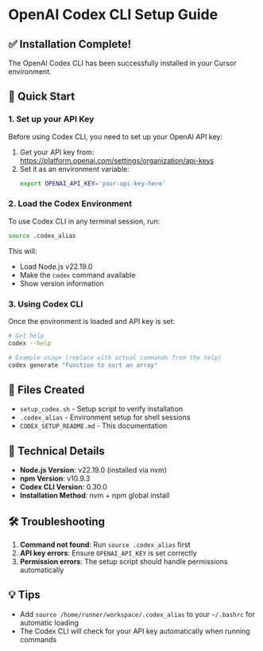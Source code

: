 # OpenAI Codex CLI Setup Guide

## ✅ Installation Complete!

The OpenAI Codex CLI has been successfully installed in your Cursor environment.

## 🚀 Quick Start

### 1. Set up your API Key

Before using Codex CLI, you need to set up your OpenAI API key:

1. Get your API key from: https://platform.openai.com/settings/organization/api-keys
2. Set it as an environment variable:
   ```bash
   export OPENAI_API_KEY='your-api-key-here'
   ```

### 2. Load the Codex Environment

To use Codex CLI in any terminal session, run:

```bash
source .codex_alias
```

This will:
- Load Node.js v22.19.0
- Make the `codex` command available
- Show version information

### 3. Using Codex CLI

Once the environment is loaded and API key is set:

```bash
# Get help
codex --help

# Example usage (replace with actual commands from the help)
codex generate "function to sort an array"
```

## 📁 Files Created

- `setup_codex.sh` - Setup script to verify installation
- `.codex_alias` - Environment setup for shell sessions
- `CODEX_SETUP_README.md` - This documentation

## 🔧 Technical Details

- **Node.js Version**: v22.19.0 (installed via nvm)
- **npm Version**: v10.9.3
- **Codex CLI Version**: 0.30.0
- **Installation Method**: nvm + npm global install

## 🛠️ Troubleshooting

1. **Command not found**: Run `source .codex_alias` first
2. **API key errors**: Ensure `OPENAI_API_KEY` is set correctly
3. **Permission errors**: The setup script should handle permissions automatically

## 💡 Tips

- Add `source /home/runner/workspace/.codex_alias` to your `~/.bashrc` for automatic loading
- The Codex CLI will check for your API key automatically when running commands

